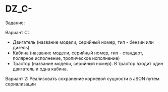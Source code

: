 # DZ_C-

Задание: 

Вариант С: 
  - Двигатель (название модели, серийный номер, тип - бензин или дизель)
  - Кабина (название модели, серийный номер, тип - стандарт, полярное исполнение, тропическое исполнение)
  - Трактор (название модели, серийный номер). В трактор входит один двигатель и одна кабина.

Вариант 2: Реализовать сохранение корневой сущности в JSON путем сериализации
